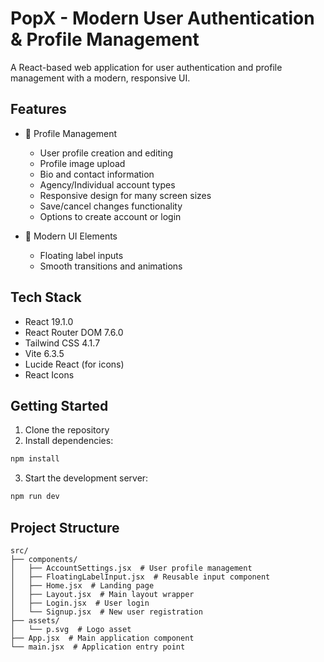 # PopX - Modern User Authentication & Profile Management

A React-based web application for user authentication and profile management with a modern, responsive UI.

## Features

- 👤 Profile Management
  - User profile creation and editing
  - Profile image upload
  - Bio and contact information
  - Agency/Individual account types
  - Responsive design for many screen sizes
  - Save/cancel changes functionality
  - Options to create account or login

- 💫 Modern UI Elements
  - Floating label inputs
  - Smooth transitions and animations
  
## Tech Stack

- React 19.1.0
- React Router DOM 7.6.0
- Tailwind CSS 4.1.7
- Vite 6.3.5
- Lucide React (for icons)
- React Icons

## Getting Started

1. Clone the repository
2. Install dependencies:
```bash
npm install
```

3. Start the development server:
```bash
npm run dev
```

## Project Structure

```
src/
├── components/
│   ├── AccountSettings.jsx  # User profile management
│   ├── FloatingLabelInput.jsx  # Reusable input component
│   ├── Home.jsx  # Landing page
│   ├── Layout.jsx  # Main layout wrapper
│   ├── Login.jsx  # User login
│   └── Signup.jsx  # New user registration
├── assets/
│   └── p.svg  # Logo asset
├── App.jsx  # Main application component
└── main.jsx  # Application entry point
```